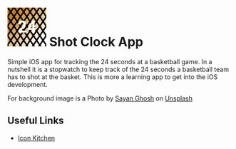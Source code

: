 # ![ShotClockIcon](./resources/icon/ios/AppIcon-29@3x.png) Shot Clock App

Simple iOS app for tracking the 24 seconds at a basketball game.
In a nutshell it is a stopwatch to keep track of the 24 seconds a basketball team has to shot at the basket.
This is more a learning app to get into the iOS development.

For background image is a Photo by [Sayan Ghosh](https://unsplash.com/@7th_verse) on [Unsplash](https://unsplash.com/s/photos/Basketball-court?utm_source=unsplash&utm_medium=referral&utm_content=creditCopyText)  

## Useful Links

* [Icon Kitchen](https://icon.kitchen)